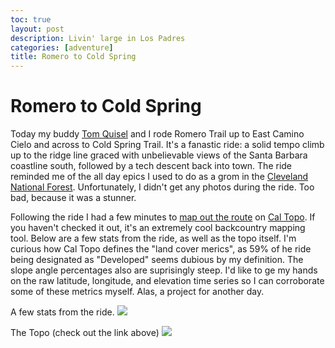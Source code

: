 ```yaml
---
toc: true
layout: post
description: Livin' large in Los Padres
categories: [adventure]
title: Romero to Cold Spring
---
```


# Romero to Cold Spring

Today my buddy [Tom Quisel](https://tomquisel.com/) and I rode Romero Trail up to East Camino Cielo and across to Cold Spring Trail. It's a fanastic ride: a solid tempo climb up to the ridge line graced with unbelievable views of the Santa Barbara coastline south, followed by a tech descent back into town. The ride reminded me of the all day epics I used to do as a grom in the [Cleveland National Forest](https://en.wikipedia.org/wiki/Cleveland_National_Forest). Unfortunately, I didn't get any photos during the ride. Too bad, because it was a stunner.

Following the ride I had a few minutes to [map out the route](https://caltopo.com/m/VVBA) on [Cal Topo](https://caltopo.com/map.html). If you haven't checked it out, it's an extremely cool backcountry mapping tool. Below are a few stats from the ride, as well as the topo itself. I'm curious how Cal Topo defines the "land cover merics", as 59% of he ride being designated as "Developed" seems dubious by my definition. The slope angle percentages also are suprisingly steep. I'd like to ge my hands on the raw latitude, longitude, and elevation time series so I can corroborate some of these metrics myself. Alas, a project for another day.


A few stats from the ride.
![]({{site.baseurl}}/images/20200209-coldspring-stats.png)

The Topo (check out the link above)
![]({{site.baseurl}}/images/20200209-coldspring-topo.png)
